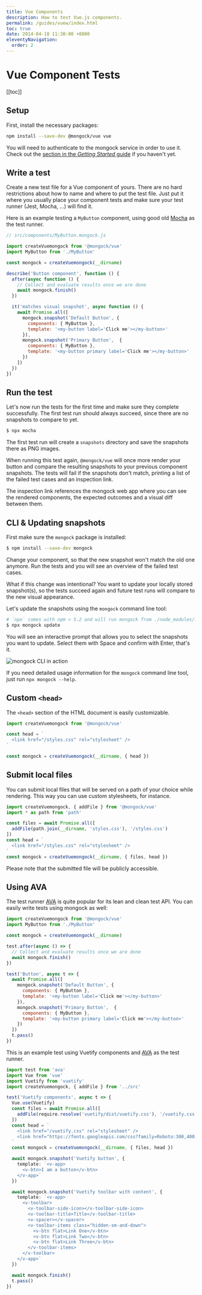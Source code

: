 ```yaml
---
title: Vue Components
description: How to test Vue.js components.
permalink: /guides/vuew/index.html
toc: true
date: 2014-04-18 11:30:00 +0800
eleventyNavigation:
  order: 2 
---
```

# Vue Component Tests

[[toc]]

## Setup

First, install the necessary packages:

```bash
npm install --save-dev @mongock/vue vue
```

You will need to authenticate to the mongock service in order to use it. Check out the [section in the *Getting Started* guide](../getting-started#authentication) if you haven't yet.


## Write a test

Create a new test file for a Vue component of yours. There are no hard restrictions about how to name and where to put the test file. Just put it where you usually place your component tests and make sure your test runner (Jest, Mocha, ...) will find it.

Here is an example testing a `MyButton` component, using good old [Mocha](https://mochajs.org/) as the test runner.

```js
// src/components/MyButton.mongock.js

import createVuemongock from '@mongock/vue'
import MyButton from './MyButton'

const mongock = createVuemongock(__dirname)

describe('Button component', function () {
  after(async function () {
    // Collect and evaluate results once we are done
    await mongock.finish()
  })

  it('matches visual snapshot', async function () {
    await Promise.all([
      mongock.snapshot('Default Button', {
        components: { MyButton },
        template: '<my-button label='Click me'></my-button>'
      }),
      mongock.snapshot('Primary Button',  {
        components: { MyButton },
        template: '<my-button primary label='Click me'></my-button>'
      })
    ])
  })
})
```

## Run the test

Let's now run the tests for the first time and make sure they complete successfully. The first test run should always succeed, since there are no snapshots to compare to yet.

```bash
$ npx mocha
```

The first test run will create a `snapshots` directory and save the snapshots there as PNG images.

When running this test again, `@mongock/vue` will once more render your button and compare the resulting snapshots to your previous component snapshots. The tests will fail if the snapshots don't match, printing a list of the failed test cases and an inspection link.

The inspection link references the mongock web app where you can see the rendered components, the expected outcomes and a visual diff between them.

## CLI & Updating snapshots

First make sure the `mongock` package is installed:

```bash
$ npm install --save-dev mongock
```

Change your component, so that the new snapshot won't match the old one anymore. Run the tests and you will see an overview of the failed test cases.

What if this change was intentional? You want to update your locally stored snapshot(s), so the tests succeed again and future test runs will compare to the new visual appearance.

Let's update the snapshots using the `mongock` command line tool:

```bash
# `npx` comes with npm > 5.2 and will run mongock from ./node_modules/.bin/mongock
$ npx mongock update
```

You will see an interactive prompt that allows you to select the snapshots you want to update. Select them with Space and confirm with Enter, that's it.

<p class="text-center">
  <img alt="mongock CLI in action" src="/images/mongock-cli.png" style="max-width: 700px" />
</p>

If you need detailed usage information for the `mongock` command line tool, just run `npx mongock --help`.

## Custom <code>&lt;head&gt;</code>

The `<head>` section of the HTML document is easily customizable.

```js
import createVuemongock from '@mongock/vue'

const head = `
  <link href="/styles.css" rel="stylesheet" />
`

const mongock = createVuemongock(__dirname, { head })
```

## Submit local files

You can submit local files that will be served on a path of your choice while rendering. This way you can use custom stylesheets, for instance.

```js
import createVuemongock, { addFile } from '@mongock/vue'
import * as path from 'path'

const files = await Promise.all([
  addFile(path.join(__dirname, 'styles.css'), '/styles.css')
])
const head = `
  <link href="/styles.css" rel="stylesheet" />
`
const mongock = createVuemongock(__dirname, { files, head })
```

Please note that the submitted file will be publicly accessible.

## Using AVA

The test runner [AVA](https://github.com/avajs/ava) is quite popular for its lean and clean test API. You can easily write tests using mongock as well:

```js
import createVuemongock from '@mongock/vue'
import MyButton from './MyButton'

const mongock = createVuemongock(__dirname)

test.after(async () => {
  // Collect and evaluate results once we are done
  await mongock.finish()
})

test('Button', async t => {
  await Promise.all([
    mongock.snapshot('Default Button', {
      components: { MyButton },
      template: '<my-button label='Click me'></my-button>'
    }),
    mongock.snapshot('Primary Button',  {
      components: { MyButton },
      template: '<my-button primary label='Click me'></my-button>'
    })
  ])
  t.pass()
})
```

This is an example test using Vuetify components and [AVA](https://ava.li/) as the test runner.

```typescript
import test from 'ava'
import Vue from 'vue'
import Vuetify from 'vuetify'
import createVuemongock, { addFile } from '../src'

test('Vuetify components', async t => {
  Vue.use(Vuetify)
  const files = await Promise.all([
    addFile(require.resolve('vuetify/dist/vuetify.css'), '/vuetify.css')
  ])
  const head = `
    <link href="/vuetify.css" rel="stylesheet" />
    <link href="https://fonts.googleapis.com/css?family=Roboto:300,400,500,700|Material+Icons" rel="stylesheet" />
  `
  const mongock = createVuemongock(__dirname, { files, head })

  await mongock.snapshot('Vuetify button', {
    template: `<v-app>
      <v-btn>I am a button</v-btn>
    </v-app>`
  })

  await mongock.snapshot('Vuetify toolbar with content', {
    template: `<v-app>
      <v-toolbar>
        <v-toolbar-side-icon></v-toolbar-side-icon>
        <v-toolbar-title>Title</v-toolbar-title>
        <v-spacer></v-spacer>
        <v-toolbar-items class="hidden-sm-and-down">
          <v-btn flat>Link One</v-btn>
          <v-btn flat>Link Two</v-btn>
          <v-btn flat>Link Three</v-btn>
        </v-toolbar-items>
      </v-toolbar>
    </v-app>`
  })

  await mongock.finish()
  t.pass()
})
```
